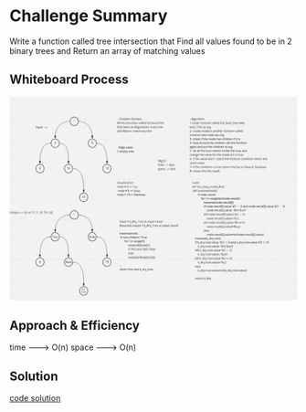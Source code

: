 # Challenge Summary
<!-- Description of the challenge -->
Write a function called tree intersection that Find all values found to be in 2 binary trees and Return an array of matching values
## Whiteboard Process
<!-- Embedded whiteboard image -->
![c](challenge-18.png)
## Approach & Efficiency
<!-- What approach did you take? Why? What is the Big O space/time for this approach? -->
time ---> O(n)
space ---> O(n)
## Solution
<!-- Show how to run your code, and examples of it in action -->

[code solution](code-challenges/hashmap-tree-intersection/hashmap_tree_intersection/hashmap_tree_intersection/hashmap_tree_intersection.py)


